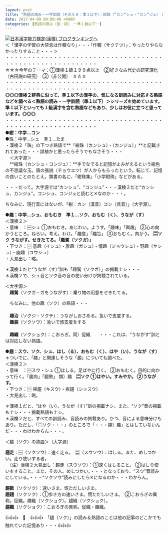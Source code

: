 ```yaml
---
layout: post
title: "熟語の読み・一字訓読（その５８：準１以下）：紺珠（“カン”シュ・“カン”ジュ）　趣駕（ソクガ）　趨（ソク）"
date: 2017-04-09 00:00:00 +0900
categories: [熟語の読み（音・訓）　ー準１級以下－]
---
```


[![](/syuusyuu9701/assets/images/熟語の読み・一字訓読（その５８：準１以下）：紺珠（“カン”シュ・“カン”ジュ）-趣駕（ソクガ）-趨（ソク）-br_c_3028_1.gif)](http://blog.with2.net/link.php?1659096:3028 "日本漢字能力検定(漢検) ブログランキングへ")[日本漢字能力検定(漢検) ブログランキングへ](http://blog.with2.net/link.php?1659096:3028)  
＜「漢字の学習の大禁忌は作輟なり」・・・「作輟（サクテツ）」：やったりやらなかったりすること・・・＞  
・・・・・・・・・・・・・・・・・・・・・・・・・・・・・・・・・・・・・・・・・・・・・・・・・・・・・・・・・  
☆☆☆今年のテーマ：①漢検１級１９９点以上　②好きな古代史の研究深化（古田説の研究）　③（非公開）　☆☆☆　　  
・・・・・・・・・・・・・・・・・・・・・・・・・・・・・・・・・・・・・・・・・・・・・・・・・・・・・・・・・  
**◎◎◎漢検２辞典に沿って、準１以下の漢字の、気になる訓読みに対応する熟語などを調べる＜熟語の読み・一字訓読（準１以下）＞シリーズを始めています。準１以下といっても１級漢字を含む熟語などもあり、少しはお役に立つと思っています。◎◎◎**  
・・・・・・・・・・・・・・・・・・・・・・・・・・・・・・・・・・・・・・・・・・・・・・・・・・・・・・・・・  
**●紺：中学…コン**  
●珠：中学…シュ　準１…たま  
・漢検２「珠」の下つき熟語で**「紺珠（カンシュ）・（カンジュ）」**と記載されてあった・・・誤植かと思ったらそうでもなさそう・・・  
　＜大字源＞  
　**紺珠（カンシュ・コンジュ）：**手でなでると記憶がよみがえるという紺色の不思議な玉。唐の張説（チョウエツ）が人からもらったという。転じて、記憶の良いことのたとえ。類書の名に、「紺珠集」「小学紺珠」などがある。  
  
・・・だって。大字源では“カンシュ”、“コンジュ”・・・漢検２だと“カンシュ、カンジュ”。コンシュ、コンジュと読むと✕なのか・・・。  
  
ちなみに、現行音にはないが、「紺：カン（漢音）コン（呉音）」（大字源）。  
  
**●趣：中学…シュ、おもむき　準１…ソク、おもむ（く）、うなが（す）**  
＜漢検２＞  
・意味　：🈩シュ ①おもむき。あじわい。ようす。「趣味」「興趣」 ②心の向かうところ。ねらい。考え。わけ。「趣意」「趣旨」 ③おもむく。向かう。 **🈔ソク うながす。せきたてる。「趣駕（ソクガ）」**  
・下つき：🈩 意趣（イシュ）・雅趣（ガシュ）・情趣（ジョウシュ）・野趣（ヤシュ）・幽趣（ユウシュ）  
・大見出し：略。  
  
＊漢検１だと“うなが（す）”訓も「趣駕（ソクガ）」の掲載ナシ・・・  
＊漢検２で、シュ音とソク音の音の使い分けが掲載されている。  
  
＜大字源＞  
　**趣駕**（ソクガ・ガをうながす）：乗り物の用意をせきたてる。  
  
　ちなみに、他の趣（ソク）の熟語・・・  
　  
　**趣治**（ソクジ・ソクチ）：うながしおさめる。急いで支度する。  
　**趣装**（ソクソウ）：急いで旅支度をする  
　  
　**趣織**（ソクショク）：こおろぎ。同）促織　　・・・これは、“うながす”訓とは対応しない熟語。  
  
**●趨：スウ、ソク、シュ、はし（る）、おもむ（く）、はや（い）、うなが（す）**　＊ついでに、「趣」と関連しそうな「趨」についても調べた。  
＜漢検２＞  
・意味　：🈩スウ・シュ ①はしる。足ばやに行く。 ②おもむく。目的に向かって行く。「趨向」「趨勢」 類）趣　**🈔ソク ①はやい。すみやか。 ②うながす。**  
・下つき：🈩 帰趨（キスウ）・疾趨（シッスウ）  
・大見出し：略。  
  
＊漢検１だと、“はや（い）、うなが（す）”訓の掲載ナシ。また、“ソク”音の掲載もナシ・・・掲載熟語もナシ。  
＊漢検２だと、すべての訓読み、音読みの掲載あり。かつ、音による意味分けもあり。ただし、「🈔ソク・・・」のところで「・・・類）趣」とはしていないんだ・・・わけわからん・・・。  
  
＜趨（ソク）の熟語＞（大字源）  
  
**趨走**：🈩（ソクソウ）：速く走る。　🈔（スウソウ）：はしる。また、めしつかい。走り使いする者。  
　（注）漢検２大見出し：趨走（スウソウ）：①速くはしること。 ②はしり使いをすること。また、その人。めしつかい。・・・となっており、“スウ”音読みにしている。・・・“ソクソウ”読みにしたら✕になるのか・・・わからん。  
  
**趨数**（ソクソク）：速いさま。慌ただしいさま。  
**趨趨**（ソクソク）：①歩き方の速いさま。慌ただしいさま。　②こおろぎの異称。促織。趣織（ソクショク）。趨織（ソクショク）。  
**趨織**（ソクショク）：こおろぎの異称。促織・趣織。  
  
👍👍👍　🐔　👍👍👍　「趨（ソク）」の読み＆熟語のことは他の記事のどこかでも触れていた記憶あり・・・👍👍👍  